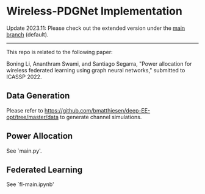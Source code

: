 # Wireless-PDGNet Implementation

Update 2023.11: Please check out the extended version under the [main branch](https://github.com/bl166/WirelessFL-PDG/tree/main) (default).

----

This repo is related to the following paper:

Boning Li, Ananthram Swami, and Santiago Segarra, "Power allocation for wireless federated learning using graph neural networks," submitted to ICASSP 2022. 

## Data Generation

Please refer to https://github.com/bmatthiesen/deep-EE-opt/tree/master/data to generate channel simulations. 

## Power Allocation

See `main.py'. 

## Federated Learning

See `fl-main.ipynb'


